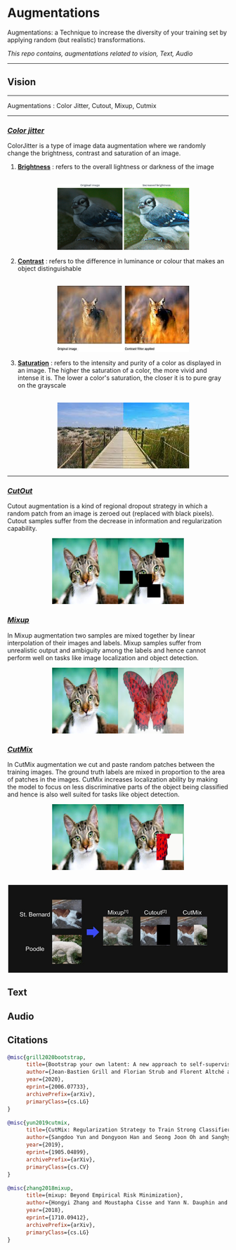 # Augmentations
Augmentations: a Technique to increase the diversity of your training set by applying random (but realistic) transformations.

*This repo contains, augmentations related to vision, Text, Audio*

***
## Vision
***
Augmentations : Color Jitter, Cutout, Mixup, Cutmix

***
### [*Color jitter*]()

 ColorJitter is a type of image data augmentation where we randomly change the brightness, contrast and saturation of an image.

1. [**Brightness**]() : refers to the overall lightness or darkness of the image
    <p align="center"
    <br>
    <br>
    <img src="./outputs/vision/brightness.jpg" width="300" height ="150">
    </p>
2. [**Contrast**]() : refers to the difference in luminance or colour that makes an object distinguishable
    <p align="center"
    <br>
    <br>
    <img src="./outputs/vision/contrast.jpg" width="300" height ="150">
    </p>
3. [**Saturation**]() : refers to  the intensity and purity of a color as displayed in an image. The higher the saturation of a color, the more vivid and intense it is. The lower a color's saturation, the closer it is to pure gray on the grayscale
    <p align="center"
    <br>
    <br>
    <img src="./outputs/vision/saturation.jpg" width="300" height ="150">
    </p
***
### [*CutOut*]()    
 Cutout augmentation is a kind of regional dropout strategy in which a random patch from an image is zeroed out (replaced with black pixels). Cutout samples suffer from the decrease in information and regularization capability.

<p align="center">
  <img width="300" height="150" src="./outputs/vision/cutout.png">
</p>

### [*Mixup*](https://arxiv.org/pdf/1710.09412.pdf)
In Mixup augmentation two samples are mixed together by linear interpolation of their images and labels. Mixup samples suffer from unrealistic output and ambiguity among the labels and hence cannot perform well on tasks like image localization and object detection.
<p align="center">
  <img width="300" height="150" src="./outputs/vision/mixup.png">
</p>

### [*CutMix*](https://github.com/clovaai/CutMix-PyTorch)
In CutMix augmentation we cut and paste random patches between the training images. The ground truth labels are mixed in proportion to the area of patches in the images. CutMix increases localization ability by making the model to focus on less discriminative parts of the object being classified and hence is also well suited for tasks like object detection.

<p align="center">
  <img width="300" height="150" src="./outputs/vision/cutmix.png">
</p>


<p align="center"
    <br>
    <br>
    <img src="./outputs/vision/cut.jpg" width="500" height ="200">
    </p>


## Text

## Audio
## Citations
```bibtex
@misc{grill2020bootstrap,
      title={Bootstrap your own latent: A new approach to self-supervised Learning}, 
      author={Jean-Bastien Grill and Florian Strub and Florent Altché and Corentin Tallec and Pierre H. Richemond and Elena Buchatskaya and Carl Doersch and Bernardo Avila Pires and Zhaohan Daniel Guo and Mohammad Gheshlaghi Azar and Bilal Piot and Koray Kavukcuoglu and Rémi Munos and Michal Valko},
      year={2020},
      eprint={2006.07733},
      archivePrefix={arXiv},
      primaryClass={cs.LG}
}
```

```bibtex
@misc{yun2019cutmix,
      title={CutMix: Regularization Strategy to Train Strong Classifiers with Localizable Features}, 
      author={Sangdoo Yun and Dongyoon Han and Seong Joon Oh and Sanghyuk Chun and Junsuk Choe and Youngjoon Yoo},
      year={2019},
      eprint={1905.04899},
      archivePrefix={arXiv},
      primaryClass={cs.CV}
}
```

```bibtex
@misc{zhang2018mixup,
      title={mixup: Beyond Empirical Risk Minimization}, 
      author={Hongyi Zhang and Moustapha Cisse and Yann N. Dauphin and David Lopez-Paz},
      year={2018},
      eprint={1710.09412},
      archivePrefix={arXiv},
      primaryClass={cs.LG}
}
```
